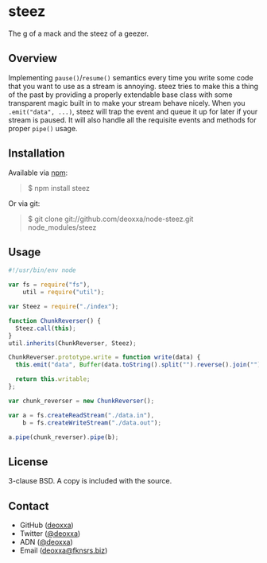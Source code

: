 steez
=====

The g of a mack and the steez of a geezer.

Overview
--------

Implementing `pause()`/`resume()` semantics every time you write some code that
you want to use as a stream is annoying. steez tries to make this a thing of the
past by providing a properly extendable base class with some transparent magic
built in to make your stream behave nicely. When you `.emit("data", ...)`, steez
will trap the event and queue it up for later if your stream is paused. It will
also handle all the requisite events and methods for proper `pipe()` usage.

Installation
------------

Available via [npm](http://npmjs.org/):

> $ npm install steez

Or via git:

> $ git clone git://github.com/deoxxa/node-steez.git node_modules/steez

Usage
-----

```javascript
#!/usr/bin/env node

var fs = require("fs"),
    util = require("util");

var Steez = require("./index");

function ChunkReverser() {
  Steez.call(this);
}
util.inherits(ChunkReverser, Steez);

ChunkReverser.prototype.write = function write(data) {
  this.emit("data", Buffer(data.toString().split("").reverse().join("")));

  return this.writable;
};

var chunk_reverser = new ChunkReverser();

var a = fs.createReadStream("./data.in"),
    b = fs.createWriteStream("./data.out");

a.pipe(chunk_reverser).pipe(b);
```

License
-------

3-clause BSD. A copy is included with the source.

Contact
-------

* GitHub ([deoxxa](http://github.com/deoxxa))
* Twitter ([@deoxxa](http://twitter.com/deoxxa))
* ADN ([@deoxxa](https://alpha.app.net/deoxxa))
* Email ([deoxxa@fknsrs.biz](mailto:deoxxa@fknsrs.biz))
